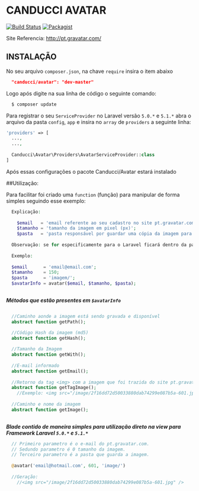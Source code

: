 # CANDUCCI AVATAR

[![Build Status](https://travis-ci.org/netdragoon/avatar.svg?branch=master)](https://travis-ci.org/netdragoon/avatar)
[![Packagist](https://img.shields.io/packagist/dd/doctrine/orm.svg?style=plastic)](https://packagist.org/packages/canducci/avatar)

Site Referencia: http://pt.gravatar.com/

## INSTALAÇÃO

No seu arquivo `composer.json`, na chave `require` insira o item abaixo

```JSON
  "canducci/avatar": "dev-master"
```

Logo após digite na sua linha de código o seguinte comando:

```PHP
  $ composer update
```

Para registrar o seu `ServiceProvider` no Laravel versão `5.0.*` e `5.1.*` abra o arquivo da pasta `config`, `app` e insira no `array` de `providers` a seguinte linha:

```PHP
'providers' => [
  ...,
  ...,
  
  Canducci\Avatar\Providers\AvatarServiceProvider::class
]  
```

Após essas configurações o pacote Canducci/Avatar estará instalado

##Utilização:

Para facilitar foi criado uma `function` (função) para manipular de forma simples seguindo esse exemplo:

```PHP
  Explicação:
  
    $email   = 'email referente ao seu cadastro no site pt.gravatar.com';
    $tamanho = 'tamanho da imagem em pixel (px)';
    $pasta   = 'pasta responsável por guardar uma cópia da imagem para otimização de tráfego de sua rede'
               
  Observação: se for especificamente para o Laravel ficará dentro da pasta `public` a pasta da imagem
  
  Exemplo:
  
  $email      = 'email@email.com';
  $tamanho    = 150;
  $pasta      = 'imagem/';
  $avatarInfo = avatar($email, $tamanho, $pasta);
  
```

___Métodos que estão presentes em `$avatarInfo`___

```PHP

  //Caminho aonde a imagem está sendo gravada e disponível
  abstract function getPath();

  //Código Hash da imagem (md5)      
  abstract function getHash();
  
  //Tamanho da Imagem
  abstract function getWith();
  
  //E-mail informado
  abstract function getEmail();
  
  //Retorno da tag <img> com a imagem que foi trazida do site pt.gravatar.com
  abstract function getTagImage();
    //Exemplo: <img src="/image/2f16dd72d50033880dab74299e087b5a-601.jpg" /> 'Dados fictios
  
  //Caminho e nome da imagem
  abstract function getImage();
    
```

___Blade contido de maneira simples para utilização direto na view para Framework Laravel `5.0.*` e `5.1.*`___

```PHP
  // Primeiro parametro é o e-mail do pt.gravatar.com.
  // Sedundo parametro é 0 tamanho da imagem.
  // Terceiro parametro é a pasta que guarda a imagem.
  
  @avatar('email@hotmail.com', 601, 'image/')
  
  //Geração:
    //<img src="/image/2f16dd72d50033880dab74299e087b5a-601.jpg" />
  
```

